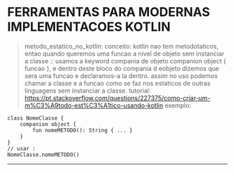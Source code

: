 # FERRAMENTAS PARA MODERNAS IMPLEMENTACOES KOTLIN

> metodo_estatico_no_kotlin:
conceito: kotlin nao tem metodotaticos, entao quando queremos uma funcao a nivel de objeto sem instanciar a classe :: usamos a keyword compania de objeto  companion object { funcao }, e dentro deste bloco do compania d eobjeto dizemos que sera uma funcao e declaramos-a la dentro. assim no uso podemos chamar a classe e a funcao como se faz nos estaticos de outras linguagens sem instanciar a classe.
tutorial: https://pt.stackoverflow.com/questions/227375/como-criar-um-m%C3%A9todo-est%C3%A1tico-usando-kotlin
exemplo:
```
class NomeClasse {
    companion object {
        fun nomeMETODO(): String { ... }
    }
}
// usar :
NomeClasse.nomeMETODO()
```

---
